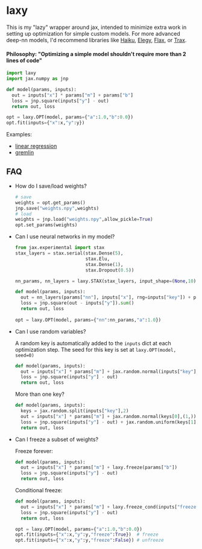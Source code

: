 # laxy
This is my "lazy" wrapper around jax, intended to minimize extra work in setting up optimization for simple custom models. For more advanced deep-nn models, I'd recommend libraries like [Haiku](https://github.com/deepmind/dm-haiku), [Elegy](https://github.com/poets-ai/elegy), [Flax](https://github.com/google/flax), or [Trax](https://github.com/google/trax).

#### Philosophy: "Optimizing a simple model shouldn't require more than 2 lines of code"
```python
import laxy
import jax.numpy as jnp

def model(params, inputs):
  out = inputs["x"] * params["m"] + params["b"]
  loss = jnp.square(inputs["y"] - out)
  return out, loss

opt = laxy.OPT(model, params={"a":1.0,"b":0.0})
opt.fit(inputs={"x":x,"y":y})
```

Examples:
* [linear regression](https://colab.research.google.com/github/sokrypton/laxy/blob/main/laxy_example.ipynb)
* [gremlin](https://colab.research.google.com/github/sokrypton/laxy/blob/main/gremlin_jax.ipynb)

## FAQ
* How do I save/load weights?
  ```python
  # save
  weights = opt.get_params()
  jnp.save("weights.npy",weights)
  # load
  weights = jnp.load("weights.npy",allow_pickle=True)
  opt.set_params(weights)
  ```
* Can I use neural networks in my model?
  ```python
  from jax.experimental import stax
  stax_layers = stax.serial(stax.Dense(5),
                            stax.Elu,
                            stax.Dense(1),
                            stax.Dropout(0.5))

  nn_params, nn_layers = laxy.STAX(stax_layers, input_shape=(None,10))

  def model(params, inputs):
    out = nn_layers(params["nn"], inputs["x"], rng=inputs["key"]) + params["a"]
    loss = jnp.square(out - inputs["y"]).sum()
    return out, loss
    
  opt = laxy.OPT(model, params={"nn":nn_params,"a":1.0})
  ```
* Can I use random variables?

  A random key is automatically added to the `inputs` dict at each optimization step.
  The seed for this key is set at `laxy.OPT(model, seed=0)`
  ```python
  def model(params, inputs):
    out = inputs["x"] * params["m"] + jax.random.normal(inputs["key"],(1,))
    loss = jnp.square(inputs["y"] - out)
    return out, loss
  ```
  More than one key?
  ```python
  def model(params, inputs):
    keys = jax.random.split(inputs["key"],2)
    out = inputs["x"] * params["m"] + jax.random.normal(keys[0],(1,))
    loss = jnp.square(inputs["y"] - out) + jax.random.uniform(keys[1],(1,))
    return out, loss
  ```
* Can I freeze a subset of weights?

  Freeze forever:
  ```python
  def model(params, inputs):
    out = inputs["x"] * params["m"] + laxy.freeze(params["b"])
    loss = jnp.square(inputs["y"] - out)
    return out, loss
  ```

  Conditional freeze:
  ```python
  def model(params, inputs):
    out = inputs["x"] * params["m"] + laxy.freeze_cond(inputs["freeze"],params["b"])
    loss = jnp.square(inputs["y"] - out)
    return out, loss

  opt = laxy.OPT(model, params={"a":1.0,"b":0.0})
  opt.fit(inputs={"x":x,"y":y,"freeze":True})  # freeze
  opt.fit(inputs={"x":x,"y":y,"freeze":False}) # unfreeze
  ```
